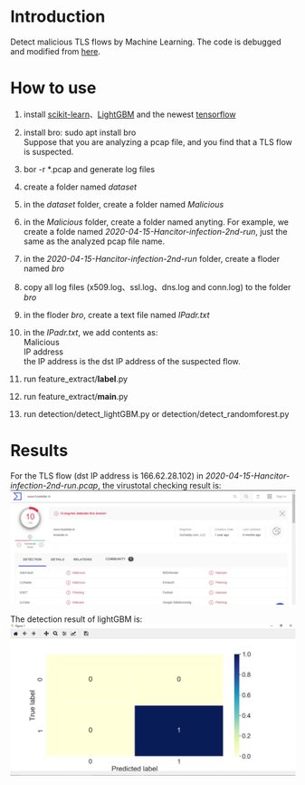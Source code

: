 # Introduction

Detect malicious TLS flows by Machine Learning. The code is debugged and modified from [here](https://github.com/Abonnen/Malicious_TLS_Detection).

# How to use

1. install [scikit-learn](https://scikit-learn.org/stable/)、[LightGBM](https://github.com/microsoft/LightGBM) and the newest [tensorflow](https://www.tensorflow.org/)
2. install bro: sudo apt install bro  
Suppose that you are analyzing a pcap file, and you find that a TLS flow is suspected.
3. bor -r *.pcap and generate log files
4. create a folder named *dataset*
5. in the *dataset* folder,  create a folder named *Malicious*
6. in the *Malicious* folder, create a folder named anyting. For example, we create a folde named *2020-04-15-Hancitor-infection-2nd-run*, just the same as the analyzed pcap file name.
7. in the *2020-04-15-Hancitor-infection-2nd-run* folder, create a floder named *bro*
8. copy all log files (x509.log、ssl.log、dns.log and conn.log) to the folder *bro*
9. in the floder  *bro*, create a text file named *IPadr.txt*
10. in the *IPadr.txt*,  we add contents  as:  
Malicious  
IP address  
the IP address is the dst IP address of the suspected flow.

11. run feature_extract/__label__.py
12. run feature_extract/__main__.py
13. run detection/detect_lightGBM.py or detection/detect_randomforest.py

# Results
For the TLS flow (dst IP address is 166.62.28.102)  in  *2020-04-15-Hancitor-infection-2nd-run.pcap*, the virustotal checking result is:
![VirusTotal checking result](https://github.com/HeGaofeng/malicious-TLS-detection-by-ML/blob/master/virustotal.jpg)

The detection result of lightGBM is:
![Detection result of lightGBM](https://github.com/HeGaofeng/malicious-TLS-detection-by-ML/blob/master/detect-result.jpg)

